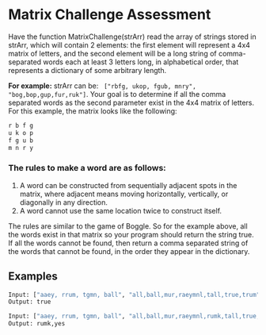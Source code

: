<!-- [![LinkedIn][linkedin-shield]] -->

# Matrix Challenge Assessment

Have the function MatrixChallenge(strArr) read the array of strings stored in strArr, which will contain 2 elements: the first element will represent a 4x4 matrix of letters, and the second element will be a long string of comma-separated words each at least 3 letters long, in alphabetical order, that represents a dictionary of some arbitrary length. 

**For example:**  strArr can be: ``` ["rbfg, ukop, fgub, mnry", "bog,bop,gup,fur,ruk"]```. 
Your goal is to determine if all the comma separated words as the second parameter exist in the 4x4 matrix of letters. For this example, the matrix looks like the following:

```bash
r b f g
u k o p
f g u b
m n r y
```

### The rules to make a word are as follows:

1. A word can be constructed from sequentially adjacent spots in the matrix, where adjacent means moving horizontally, vertically, or diagonally in any direction.
2. A word cannot use the same location twice to construct itself.

The rules are similar to the game of Boggle. So for the example above, all the words exist in that matrix so your program should return the string true. If all the words cannot be found, then return a comma separated string of the words that cannot be found, in the order they appear in the dictionary.

## Examples

```bash
Input: ["aaey, rrum, tgmn, ball", "all,ball,mur,raeymnl,tall,true,trum"]
Output: true
```

```bash
Input: ["aaey, rrum, tgmn, ball", "all,ball,mur,raeymnl,rumk,tall,true,trum,yes"]
Output: rumk,yes
```